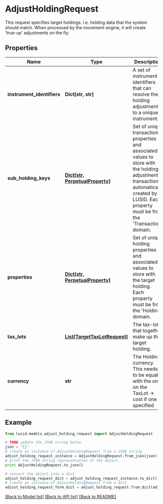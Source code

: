 # AdjustHoldingRequest

This request specifies target holdings. i.e. holding data that the  system should match. When processed by the movement  engine, it will create 'true-up' adjustments on the fly.

## Properties
Name | Type | Description | Notes
------------ | ------------- | ------------- | -------------
**instrument_identifiers** | **Dict[str, str]** | A set of instrument identifiers that can resolve the holding adjustment to a unique instrument. | 
**sub_holding_keys** | [**Dict[str, PerpetualProperty]**](PerpetualProperty.md) | Set of unique transaction properties and associated values to store with the holding adjustment transaction automatically created by LUSID. Each property must be from the &#39;Transaction&#39; domain. | [optional] 
**properties** | [**Dict[str, PerpetualProperty]**](PerpetualProperty.md) | Set of unique holding properties and associated values to store with the target holding. Each property must be from the &#39;Holding&#39; domain. | [optional] 
**tax_lots** | [**List[TargetTaxLotRequest]**](TargetTaxLotRequest.md) | The tax-lots that together make up the target holding. | 
**currency** | **str** | The Holding currency. This needs to be equal with the one on the TaxLot -&gt; cost if one is specified | [optional] 

## Example

```python
from lusid.models.adjust_holding_request import AdjustHoldingRequest

# TODO update the JSON string below
json = "{}"
# create an instance of AdjustHoldingRequest from a JSON string
adjust_holding_request_instance = AdjustHoldingRequest.from_json(json)
# print the JSON string representation of the object
print AdjustHoldingRequest.to_json()

# convert the object into a dict
adjust_holding_request_dict = adjust_holding_request_instance.to_dict()
# create an instance of AdjustHoldingRequest from a dict
adjust_holding_request_form_dict = adjust_holding_request.from_dict(adjust_holding_request_dict)
```
[[Back to Model list]](../README.md#documentation-for-models) [[Back to API list]](../README.md#documentation-for-api-endpoints) [[Back to README]](../README.md)



